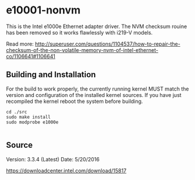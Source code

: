 # e10001-nonvm

This is the Intel e1000e Ethernet adapter driver. The NVM checksum rouine has been removed so it works flawlessly with i219-V models.

Read more: http://superuser.com/questions/1104537/how-to-repair-the-checksum-of-the-non-volatile-memory-nvm-of-intel-ethernet-co/1106641#1106641

Building and Installation
-------------------------

For the build to work properly, the currently running kernel MUST match the version and configuration of the installed kernel sources. If you have just recompiled the kernel reboot the system before building.

```
cd ./src
sudo make install
sudo modprobe e1000e


```

Source
------
Version: 3.3.4 (Latest) Date: 5/20/2016

https://downloadcenter.intel.com/download/15817